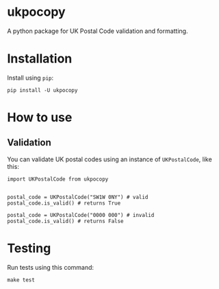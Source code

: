 # ukpocopy

A python package for UK Postal Code validation and formatting.

# Installation

Install using `pip`:

```
pip install -U ukpocopy
```


# How to use

## Validation

You can validate UK postal codes using an instance of `UKPostalCode`, like this:
```
import UKPostalCode from ukpocopy


postal_code = UKPostalCode("SW1W 0NY") # valid
postal_code.is_valid() # returns True

postal_code = UKPostalCode("0000 000") # invalid
postal_code.is_valid() # returns False
```

# Testing
Run tests using this command:
```
make test
```
